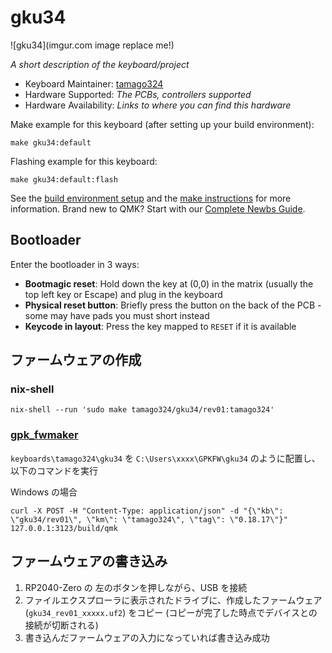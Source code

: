 # gku34

![gku34](imgur.com image replace me!)

*A short description of the keyboard/project*

* Keyboard Maintainer: [tamago324](https://github.com/tamago324)
* Hardware Supported: *The PCBs, controllers supported*
* Hardware Availability: *Links to where you can find this hardware*

Make example for this keyboard (after setting up your build environment):

    make gku34:default

Flashing example for this keyboard:

    make gku34:default:flash

See the [build environment setup](https://docs.qmk.fm/#/getting_started_build_tools) and the [make instructions](https://docs.qmk.fm/#/getting_started_make_guide) for more information. Brand new to QMK? Start with our [Complete Newbs Guide](https://docs.qmk.fm/#/newbs).

## Bootloader

Enter the bootloader in 3 ways:

* **Bootmagic reset**: Hold down the key at (0,0) in the matrix (usually the top left key or Escape) and plug in the keyboard
* **Physical reset button**: Briefly press the button on the back of the PCB - some may have pads you must short instead
* **Keycode in layout**: Press the key mapped to `RESET` if it is available

## ファームウェアの作成

### nix-shell

```
nix-shell --run 'sudo make tamago324/gku34/rev01:tamago324'
```

### [gpk_fwmaker](https://github.com/darakuneko/gpk_fwmaker)

`keyboards\tamago324\gku34` を `C:\Users\xxxx\GPKFW\gku34` のように配置し、以下のコマンドを実行

Windows の場合

```
curl -X POST -H "Content-Type: application/json" -d "{\"kb\": \"gku34/rev01\", \"km\": \"tamago324\", \"tag\": \"0.18.17\"}" 127.0.0.1:3123/build/qmk
```

## ファームウェアの書き込み

1. RP2040-Zero の 左のボタンを押しながら、USB を接続
2. ファイルエクスプローラに表示されたドライブに、作成したファームウェア (`gku34_rev01_xxxxx.uf2`) をコピー (コピーが完了した時点でデバイスとの接続が切断される)
3. 書き込んだファームウェアの入力になっていれば書き込み成功
